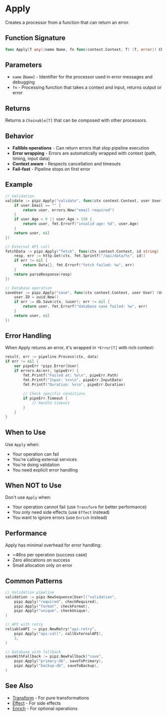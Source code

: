 # Apply

Creates a processor from a function that can return an error.

## Function Signature

```go
func Apply[T any](name Name, fn func(context.Context, T) (T, error)) Chainable[T]
```

## Parameters

- `name` (`Name`) - Identifier for the processor used in error messages and debugging
- `fn` - Processing function that takes a context and input, returns output or error

## Returns

Returns a `Chainable[T]` that can be composed with other processors.

## Behavior

- **Fallible operations** - Can return errors that stop pipeline execution
- **Error wrapping** - Errors are automatically wrapped with context (path, timing, input data)
- **Context aware** - Respects cancellation and timeouts
- **Fail-fast** - Pipeline stops on first error

## Example

```go
// Validation
validate := pipz.Apply("validate", func(ctx context.Context, user User) (User, error) {
    if user.Email == "" {
        return user, errors.New("email required")
    }
    if user.Age < 0 || user.Age > 150 {
        return user, fmt.Errorf("invalid age: %d", user.Age)
    }
    return user, nil
})

// External API call
fetchData := pipz.Apply("fetch", func(ctx context.Context, id string) (Data, error) {
    resp, err := http.Get(ctx, fmt.Sprintf("/api/data/%s", id))
    if err != nil {
        return Data{}, fmt.Errorf("fetch failed: %w", err)
    }
    return parseResponse(resp)
})

// Database operation
saveUser := pipz.Apply("save", func(ctx context.Context, user User) (User, error) {
    user.ID = uuid.New()
    if err := db.Save(ctx, &user); err != nil {
        return user, fmt.Errorf("database save failed: %w", err)
    }
    return user, nil
})
```

## Error Handling

When Apply returns an error, it's wrapped in `*Error[T]` with rich context:

```go
result, err := pipeline.Process(ctx, data)
if err != nil {
    var pipeErr *pipz.Error[User]
    if errors.As(err, &pipeErr) {
        fmt.Printf("Failed at: %v\n", pipeErr.Path)
        fmt.Printf("Input: %+v\n", pipeErr.InputData)
        fmt.Printf("Duration: %v\n", pipeErr.Duration)
        
        // Check specific conditions
        if pipeErr.Timeout {
            // Handle timeout
        }
    }
}
```

## When to Use

Use `Apply` when:
- Your operation can fail
- You're calling external services
- You're doing validation
- You need explicit error handling

## When NOT to Use

Don't use `Apply` when:
- Your operation cannot fail (use `Transform` for better performance)
- You only need side effects (use `Effect` instead)
- You want to ignore errors (use `Enrich` instead)

## Performance

Apply has minimal overhead for error handling:
- ~46ns per operation (success case)
- Zero allocations on success
- Small allocation only on error

## Common Patterns

```go
// Validation pipeline
validation := pipz.NewSequence[User]("validation",
    pipz.Apply("required", checkRequired),
    pipz.Apply("format", checkFormat),
    pipz.Apply("unique", checkUnique),
)

// API with retry
reliableAPI := pipz.NewRetry("api-retry",
    pipz.Apply("api-call", callExternalAPI),
    3,
)

// Database with fallback
saveWithFallback := pipz.NewFallback("save",
    pipz.Apply("primary-db", saveToPrimary),
    pipz.Apply("backup-db", saveToBackup),
)
```

## See Also

- [Transform](./transform.md) - For pure transformations
- [Effect](./effect.md) - For side effects
- [Enrich](./enrich.md) - For optional operations